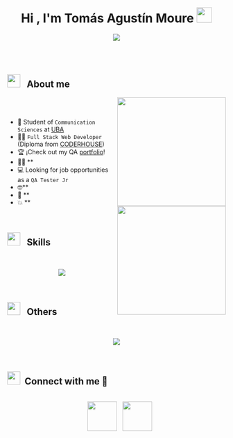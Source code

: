 <h1 align="center"><b>Hi , I'm Tomás Agustín Moure </b><img src="https://media.giphy.com/media/hvRJCLFzcasrR4ia7z/giphy.gif" width="35"></h1>
<p align="center">
  
  <img src="https://readme-typing-svg.herokuapp.com?font=Time+New+Roman&color=cyan&size=25&center=true&vCenter=true&width=600&height=100&lines=QA-Tester+Jr+&hearts;++;Full+Stack+Web+Developer+&hearts;++;con+mirada+a+la+calidad+&hearts;++;Communication+Sciences+Student+at+UBA+&hearts;++;Buenos+Aires,+Argentina+&hearts;++&pause=250">
</a>

<br><br>

## <picture><img src = "https://github.com/7oSkaaa/7oSkaaa/blob/main/Images/about_me.gif?raw=true" width="30" height="30" style="margin-right: 10px;"></picture> About me

<picture> <img align="right" src="https://media.giphy.com/media/6rUmgSo6qEE8NIFU8F/giphy.gif?cid=790b76119xckxnmxo9o9d97c7041gdxd9c5kl8rom8ieicw9&ep=v1_stickers_search&rid=giphy.gif&ct=s" width = 250px></picture>
<picture> <img align="right" src="https://media3.giphy.com/media/v1.Y2lkPTc5MGI3NjExYnpmdGp1cHRtY3hpaWRxMjBtYnljOW85bHhyZjk5ZWd3bmg1bm9nNiZlcD12MV9pbnRlcm5hbF9naWZfYnlfaWQmY3Q9cw/JRJTwQ0U7bwoCzce6m/giphy.gif" width = 250px></picture>

<!-- https://media1.giphy.com/media/v1.Y2lkPTc5MGI3NjExdXA5d256czd4YTk0bzJ5eTllYzJ1YmJ6bTk0eTlyaTB3aW8weDg3NyZlcD12MV9pbnRlcm5hbF9naWZfYnlfaWQmY3Q9Zw/Yfl7CS7vQqnebA69aH/giphy.webp -->
<!-- https://media.giphy.com/media/v1.Y2lkPTc5MGI3NjExbWt5NmV4eWQyODFjN2E2OTNscTd2dTR1ejI1c3ZwNml1aXh5dnBzNiZlcD12MV9naWZzX3NlYXJjaCZjdD1n/8m7nAJTYvzNUh54HQm/giphy.gif -->


<br><br>

- :school: Student of `Communication Sciences` at [UBA](https://www.uba.ar/)
- :student: `Full Stack Web Developer` (Diploma from [CODERHOUSE](https://www.coderhouse.com/ar/))
- :trophy: ¡Check out my QA [portfolio](https://github.com/Tomimoure8/QA-OpenCart-Abstracta)!
- :technologist: **
- :computer: Looking for job opportunities as a `QA Tester Jr`
- :nerd_face:**
- :thinking: **
- :boom: **
<br>


## <img src="https://media2.giphy.com/media/QssGEmpkyEOhBCb7e1/giphy.gif?cid=ecf05e47a0n3gi1bfqntqmob8g9aid1oyj2wr3ds3mg700bl&rid=giphy.gif" width="30" height="30" style="margin-right: 10px;"><b> Skills</b>
<br>

<p align="center">
  <a href="https://skillicons.dev">
    <img src="https://skillicons.dev/icons?i=java,py,nodejs,express,mongodb,postman,html,css,sass,bootstrap,js,react,nextjs,docker" />
  </a>
</p>
<br>


## <img src="https://media2.giphy.com/media/QssGEmpkyEOhBCb7e1/giphy.gif?cid=ecf05e47a0n3gi1bfqntqmob8g9aid1oyj2wr3ds3mg700bl&rid=giphy.gif" width="30" height="30" style="margin-right: 10px;"><b> Others</b>
<br>

<p align="center">
<a href="https://skillicons.dev">
    <img src="https://skillicons.dev/icons?i=discord,figma,firebase,jest,md,mysql,tailwind,vercel,vite,git" />
  </a>
</p>
<br>

## <img src="https://media.giphy.com/media/iY8CRBdQXODJSCERIr/giphy.gif" width="30" height="30" style="margin-right: 10px;">Connect with me 🤝 </h3>
<br>
<div align="center"  class="icons-social" style="margin-left: 10px;">
        <a style="margin-left: 5px;"  target="_blank" href="https://www.linkedin.com/in/tomimoure8/">
			<img src="https://github.com/user-attachments/assets/393ddd64-b956-4686-afe8-1f66ac3009bd" width="68" height="68"></a>
        <a style="margin-left: 10px;" target="_blank" href="https://www.instagram.com/tomas.moure/">
		<img src="https://github.com/user-attachments/assets/5fffe465-2b78-4e6d-8e18-52d0cf2a569b" width="68" height="68">  </a>
      </div> 

